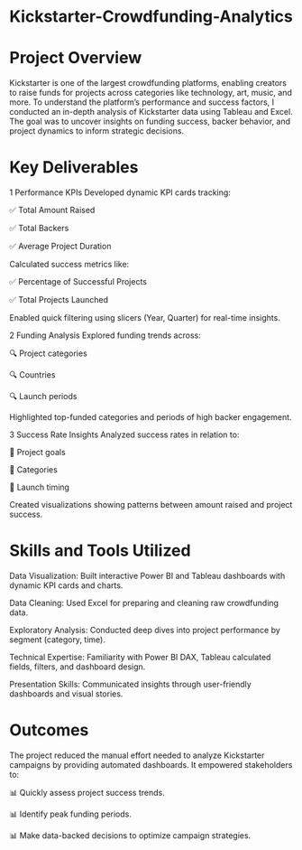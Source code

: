 # Kickstarter-Crowdfunding-Analytics
# Project Overview
Kickstarter is one of the largest crowdfunding platforms, enabling creators to raise funds for projects across categories like technology, art, music, and more. To understand the platform’s performance and success factors, I conducted an in-depth analysis of Kickstarter data using Tableau and Excel. The goal was to uncover insights on funding success, backer behavior, and project dynamics to inform strategic decisions.
# Key Deliverables
1️ Performance KPIs
Developed dynamic KPI cards tracking:

✅ Total Amount Raised

✅ Total Backers

✅ Average Project Duration

Calculated success metrics like:

✅ Percentage of Successful Projects

✅ Total Projects Launched

Enabled quick filtering using slicers (Year, Quarter) for real-time insights.

2️ Funding Analysis
Explored funding trends across:

🔍 Project categories

🔍 Countries

🔍 Launch periods

Highlighted top-funded categories and periods of high backer engagement.

3️ Success Rate Insights
Analyzed success rates in relation to:

🎯 Project goals

🎯 Categories

🎯 Launch timing

Created visualizations showing patterns between amount raised and project success.

# Skills and Tools Utilized
Data Visualization: Built interactive Power BI and Tableau dashboards with dynamic KPI cards and charts.

Data Cleaning: Used Excel for preparing and cleaning raw crowdfunding data.

Exploratory Analysis: Conducted deep dives into project performance by segment (category, time).

Technical Expertise: Familiarity with Power BI DAX, Tableau calculated fields, filters, and dashboard design.

Presentation Skills: Communicated insights through user-friendly dashboards and visual stories.

# Outcomes
The project reduced the manual effort needed to analyze Kickstarter campaigns by providing automated dashboards. It empowered stakeholders to:

📊 Quickly assess project success trends.

📊 Identify peak funding periods.

📊 Make data-backed decisions to optimize campaign strategies.

